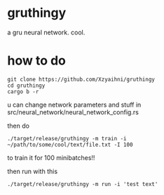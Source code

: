 # gruthingy
a gru neural network. cool.

# how to do
```
git clone https://github.com/Xzyaihni/gruthingy
cd gruthingy
cargo b -r
```

u can change network parameters and stuff in src/neural\_network/neural\_network\_config.rs

then do
```
./target/release/gruthingy -m train -i ~/path/to/some/cool/text/file.txt -I 100
```
to train it for 100 minibatches!!

then run with this
```
./target/release/gruthingy -m run -i 'test text'
```
